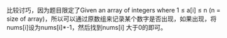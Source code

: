 比较讨巧，因为题目限定了Given an array of integers where 1 ≤ a[i] ≤ n (n = size of array)，所以可以通过原数组来记录某个数字是否出现，如果出现，将nums[i]设为nums[i]*-1，然后找到nums[i] 大于0的即可。